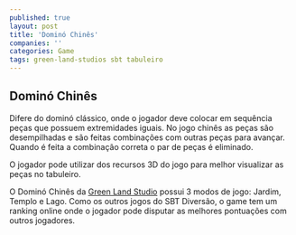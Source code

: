 ```yaml
---
published: true
layout: post
title: 'Dominó Chinês'
companies: ''
categories: Game
tags: green-land-studios sbt tabuleiro
---
```

## Dominó Chinês
Difere do dominó clássico, onde o jogador deve colocar em sequência peças que possuem extremidades iguais. No jogo chinês as peças são desempilhadas e são feitas combinações com outras peças para avançar. Quando é feita a combinação correta o par de peças é eliminado.







O jogador pode utilizar dos recursos 3D do jogo para melhor visualizar as peças no tabuleiro.

O Dominó Chinês da <a href="http://www.greenlandstudios.com/" target="_blank">Green Land Studio</a>
 possui 3 modos de jogo: Jardim, Templo e Lago. Como os outros jogos do SBT Diversão, o game tem um ranking online onde o jogador pode disputar as melhores pontuações com outros jogadores.





